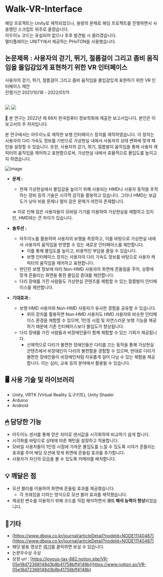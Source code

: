 # Walk-VR-Interface
해당 프로젝트는 Unity로 제작되었으나, 용량의 문제로 해당 프로젝트를 진행하면서 사용했던 스크립트 위주로 올렸습니다.
<br> 아두이노 코드는 유실되어 없으나 추후 발견될 시 올리겠습니다.
<br> 멀티플레이는 UNITY에서 제공하는 PHoTON을 사용했습니다.

## 논문제목 : 사용자의 걷기, 뛰기, 절름걸이 그리고 좀비 움직임을 몰입감있게 표현하기 위한 VR 인터페이스
사용자의 걷기, 뛰기, 절름걸이 그리고 좀비 움직임을 몰입감있게 표현하기 위한 VR 인터페이스 제안
<br>진행기간 2021/10/18 - 2022/01/11


<br><img src="https://img.shields.io/badge/Unity-000000?style=for-the-badge&logo=Unity&logoColor=white">
<img src="https://img.shields.io/badge/Arduino-00979D?style=for-the-badge&logo=Arduino&logoColor=white">

<aside>
📢 본 연구는 2022년 제 66차 한국컴퓨터 정보학회에 제출한 보고서입니다. 본인은 이 보고서의 주 저자입니다.

본 연구에서는 아두이노로 제작한 보행 인터페이스 장치를 제작하였습니다. 이 장치는 사용자의 다리 가속도 정보를 기반으로 가상현실 내에서 사용자의 상태 변화에 맞게 패턴을 설정할 수 있습니다. 또한, 사용자의 걷기, 뛰기, 절름발이 움직임을 통해 사용자 캐릭터의 움직임을 제어하고 표현함으로써, 가상현실 내에서 효율적으로 몰입도를 높이고자 하였습니다.

</aside>

![image](https://user-images.githubusercontent.com/76572665/223200141-60dba732-64a0-4c75-8f39-17e9a636b3b9.png)

- **문제 :**
    - 현재 가상현실에서 몰입감을 높이기 위해 사용되는 HMD나 사용자 동작을 추적하는 장비 등의 기술은 시각적 감각을 활용하고 있습니다. 그러나 HMD는 보급도가 낮아 비용 문제나 멀미 같은 문제가 여전히 존재합니다.
    
    ⇒ 이로 인해 많은 사용자들이 모바일 기기를 이용하여 가상현실을 체험하고 있지만, HMD와는 큰 차이가 있습니다.
    
- **솔루션 :**
    - 아두이노를 활용하여 사용자의 보행을 측정하고, 이를 바탕으로 가상현실 내에서 사용자의 움직임을 반영할 수 있는 새로운 인터페이스를 제안합니다.
        - 이를 통해 몰입도를 높이고, 비용적인 부담을 줄일 수 있습니다.
        - 보행 인터페이스 장치는 사용자의 다리 가속도 정보를 바탕으로 사용자 캐릭터의 움직임을 제어하고 표현합니다.
    - 판단한 보행 정보에 따라 Non-HMD 사용자의 화면에 흔들림을 주어, 상황에 맞게 흔들리는 화면을 통한 몰입감 증대를 제안합니다.
    - 다리 장애를 가진 사람들도 가상현실 콘텐츠를 체험할 수 있는 절름발이 인터페이스를 제안합니다.
- **기대효과 :**
    - 보행 HMD 사용자와 Non-HMD 사용자가 유사한 경험을 공유할 수 있습니다.
        - 위의 장치를 활용하면 Non-HMD 사용자도 HMD 사용자와 비슷한 인터페이스 환경을 체험할 수 있으며, 1인칭 시점 및 자연스러운 보행 기능을 제공하기 때문에 기존 인터페이스보다 몰입도가 향상됩니다.
    - 다리 장애를 가진 사람들과 비장애인들이 함께 체험할 수 있는 기회가 제공됩니다.
        - 신체적으로 다리가 불편한 장애인들은 다리를 끄는 동작을 통해 가상현실 콘텐츠에서 비장애인이 다리의 불편함을 경험할 수 있으며, 반대로 다리가 불편한 장애인들이 비장애인처럼 자유롭게 걸어 다닐 수 있는 체험을 제공합니다. 이는 심리, 교육 등의 분야에서 활용될 수 있습니다.

## 🖥 사용 기술 및 라이브러리

- Unity, VRTK (Virtual Reality 도구키트), Unity Shader
- Arduino
- Android

## 🖱 담당한 기능

- 아두이노 센서를 통해 얻은 자이로 센서값을 시각화하여 비교하기 쉽게 합니다.
- 시각화를 바탕으로 상태에 따른 패턴을 설정하고 적용합니다.
- 모바일 사용자들이 1인칭 시점에 가까운 몰입도를 느낄 수 있도록 시야가 흔들리는 효과를 주어 해당 모션에 맞게 화면에 흔들림 효과를 추가합니다.
- 사용자가 자신의 모습을 볼 수 있도록 카메라를 배치합니다.

## 💡 깨달은 점

- 모션 블러를 이용하여 화면에 흔들림 효과를 제공했습니다.
    - 각 프레임을 더하는 방식으로 모션 블러 효과를 제작했습니다.
- 제공된 변수를 이용하기 위해 코드를 직접 해석하면서 **코드 해석 능력이 향상**되었습니다.

## 🎈기타

- [https://www.dbpia.co.kr/journal/articleDetail?nodeId=NODE11140487](https://www.dbpia.co.kr/journal/articleDetail?nodeId=NODE11140487)
- 해당 발표 영상은 [여기](https://www.youtube.com/watch?v=BHLmjp8pbY0)를 클릭하면 보실 수 있습니다.
- 논문우수상 수상
- 상장 url : [https://joyous-tax-882.notion.site/VR-05e18d72368148d3b8b41758bff4148b](https://www.notion.so/VR-05e18d72368148d3b8b41758bff4148b)
